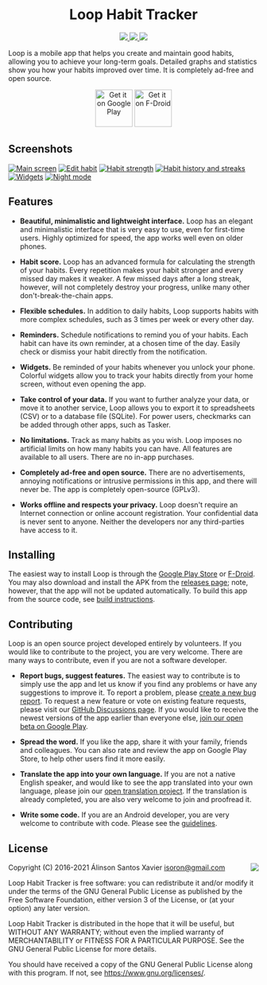 <h1 align="center">Loop Habit Tracker</h1>
<p align="center">
  <a href="https://github.com/iSoron/uhabits/actions?query=workflow%3A%22Build+%26+Test%22">
    <img src="https://github.com/iSoron/uhabits/workflows/Build%20&%20Test/badge.svg" />
  </a>
  <a href="https://github.com/iSoron/uhabits/releases/latest">
    <img src="https://img.shields.io/github/v/release/iSoron/uhabits" />
  </a>
  <a href="https://github.com/iSoron/uhabits/discussions">
    <img src="https://img.shields.io/badge/GitHub-Discussions-%23fc4ebc" />
  </a>
</p>

Loop is a mobile app that helps you create and maintain good habits,
allowing you to achieve your long-term goals. Detailed graphs and statistics
show you how your habits improved over time. It is completely ad-free and open
source.

<p align="center">
  <a href="https://play.google.com/store/apps/details?id=org.isoron.uhabits&utm_source=global_co&utm_medium=prtnr&utm_content=Mar2515&utm_campaign=PartBadge&pcampaignid=MKT-AC-global-none-all-co-pr-py-PartBadges-Oct1515-1"><img alt="Get it on Google Play" src="https://play.google.com/intl/en_us/badges/images/apps/en-play-badge-border.png" height="75px"/></a>
  <a href="https://f-droid.org/app/org.isoron.uhabits"><img alt="Get it on F-Droid" src="https://i.imgur.com/baSPE7X.png" height="75px"/></a>
</p>

## Screenshots

[![Main screen][screen1th]][screen1]
[![Edit habit][screen2th]][screen2]
[![Habit strength][screen3th]][screen3]
[![Habit history and streaks][screen4th]][screen4]
[![Widgets][screen5th]][screen5]
[![Night mode][screen6th]][screen6]

## Features

* <b>Beautiful, minimalistic and lightweight interface.</b>
Loop has an elegant and minimalistic interface that is very easy to use, even for first-time users. Highly optimized for speed, the app works well even on older phones.

* <b>Habit score.</b>
Loop has an advanced formula for calculating the strength of your habits. Every repetition makes your habit stronger and every missed day makes it weaker. A few missed days after a long streak, however, will not completely destroy your progress, unlike many other don't-break-the-chain apps.

* <b>Flexible schedules.</b>
In addition to daily habits, Loop supports habits with more complex schedules, such as 3 times per week or every other day.

* <b>Reminders.</b>
Schedule notifications to remind you of your habits. Each habit can have its own reminder, at a chosen time of the day. Easily check or dismiss your habit directly from the notification.

* <b>Widgets.</b>
Be reminded of your habits whenever you unlock your phone. Colorful widgets allow you to track your habits directly from your home screen, without even opening the app.

* <b>Take control of your data.</b>
If you want to further analyze your data, or move it to another service, Loop allows you to export it to spreadsheets (CSV) or to a database file (SQLite). For power users, checkmarks can be added through other apps, such as Tasker.

* <b>No limitations.</b>
Track as many habits as you wish. Loop imposes no artificial limits on how many habits you can have. All features are available to all users. There are no in-app purchases.

* <b>Completely ad-free and open source.</b>
There are no advertisements, annoying notifications or intrusive permissions in this app, and there will never be. The app is completely open-source (GPLv3).

* <b>Works offline and respects your privacy.</b>
Loop doesn't require an Internet connection or online account registration. Your confidential data is never sent to anyone. Neither the developers nor any third-parties have access to it.

## Installing

The easiest way to install Loop is through the [Google Play Store][playstore] or [F-Droid][fdroid].
You may also download and install the APK from the [releases page][releases];
note, however, that the app will not be updated automatically.  To build this
app from the source code, see [build instructions][build].

## Contributing

Loop is an open source project developed entirely by volunteers. If you would
like to contribute to the project, you are very welcome. There are many ways to
contribute, even if you are not a software developer.

* **Report bugs, suggest features.** The easiest way to contribute is to simply
  use the app and let us know if you find any problems or have any suggestions
  to improve it. To report a problem, please [create a new bug report](https://github.com/iSoron/uhabits/issues/new/choose).
  To request a new feature or vote on existing feature requests, please visit
  our [GitHub Discussions page](https://github.com/iSoron/uhabits/discussions/categories/feature-requests).
  If you would like to receive the newest versions of the app
  earlier than everyone else, [join our open beta on Google Play][beta].

* **Spread the word.** If you like the app, share it with your family, friends
  and colleagues. You can also rate and review the app on Google Play Store, to help
  other users find it more easily.

* **Translate the app into your own language.** If you are not a native English
  speaker, and would like to see the app translated into your own language,
  please join our [open translation project][poedit]. If the translation
  is already completed, you are also very welcome to join and proofread it.

* **Write some code.** If you are an Android developer, you are very welcome to
  contribute with code. Please see the [guidelines](https://github.com/iSoron/uhabits/blob/dev/docs/GUIDELINES.md).

## License

<img align="right" src="https://www.gnu.org/graphics/gplv3-88x31.png">

  Copyright (C) 2016-2021 Álinson Santos Xavier <isoron@gmail.com>

  Loop Habit Tracker is free software: you can redistribute it and/or modify
  it under the terms of the GNU General Public License as published by the
  Free Software Foundation, either version 3 of the License, or (at your
  option) any later version.

  Loop Habit Tracker is distributed in the hope that it will be useful, but
  WITHOUT ANY WARRANTY; without even the implied warranty of MERCHANTABILITY
  or FITNESS FOR A PARTICULAR PURPOSE. See the GNU General Public License for
  more details.

  You should have received a copy of the GNU General Public License along
  with this program. If not, see <https://www.gnu.org/licenses/>.

[screen1]: screenshots/1.png
[screen2]: screenshots/2.png
[screen3]: screenshots/3.png
[screen4]: screenshots/4.png
[screen5]: screenshots/5.png
[screen6]: screenshots/6.png
[screen1th]: screenshots/1.thumb.png
[screen2th]: screenshots/2.thumb.png
[screen3th]: screenshots/3.thumb.png
[screen4th]: screenshots/4.thumb.png
[screen5th]: screenshots/5.thumb.png
[screen6th]: screenshots/6.thumb.png
[poedit]: https://translate.loophabits.org
[playstore]: https://play.google.com/store/apps/details?id=org.isoron.uhabits
[releases]: https://github.com/iSoron/uhabits/releases
[fdroid]: https://f-droid.org/app/org.isoron.uhabits
[build]: https://github.com/iSoron/uhabits/blob/dev/docs/BUILD.md
[beta]: https://play.google.com/apps/testing/org.isoron.uhabits
